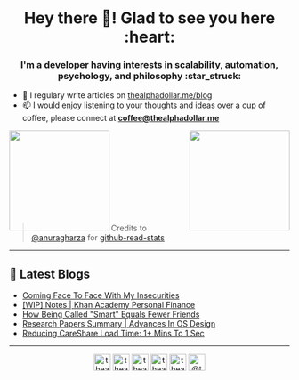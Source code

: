 <h1 align="center">Hey there 👋! Glad to see you here :heart:</h1>
<h3 align="center">I'm a developer having interests in scalability, automation, psychology, and philosophy :star_struck:</h3>

- 📝 I regulary write articles on [thealphadollar.me/blog](https://thealphadollar.me/blog)
- 📫 I would enjoy listening to your thoughts and ideas over a cup of coffee, please connect at **coffee@thealphadollar.me**


<img align="left" height=180em src="https://github-readme-stats.vercel.app/api/top-langs/?username=thealphadollar&theme=vue&hide=css,tcl,html"></img>
<img align="right" height=180em src="https://github-readme-stats.vercel.app/api?username=thealphadollar&count_private=true&show_icons=true&theme=vue&include_all_commits=true"></img>

<br/><br/><br/><br/><br/><br/><br/><br/><br/>
> Credits to [@anuragharza](https://github.com/anuraghazra) for [github-read-stats](https://github.com/anuraghazra/github-readme-stats)
<hr>

## 📝 Latest Blogs

<!-- BLOG-POST-LIST:START -->
- [Coming Face To Face With My Insecurities](https://thealphadollar.me/thoughts/2020/12/12/facing-my-insecurities.html)
- [[WIP] Notes | Khan Academy Personal Finance](https://thealphadollar.me/learning/2020/12/10/personal-finance-notes.html)
- [How Being Called "Smart" Equals Fewer Friends](https://thealphadollar.me/thoughts/2020/11/01/smart-people-less-sociable.html)
- [Research Papers Summary | Advances In OS Design](https://thealphadollar.me/readings/2020/10/13/advos-research-paper-summary-submission.html)
- [Reducing CareShare Load Time: 1+ Mins To 1 Sec](https://thealphadollar.me/learning/2020/10/08/reducing-load-time-careshare.html)
<!-- BLOG-POST-LIST:END -->

<hr>
<p align="center">
<a href="https://twitter.com/thealphadollar_" target="blank"><img align="center" src="https://cdn.jsdelivr.net/npm/simple-icons@3.0.1/icons/twitter.svg" alt="thealphadollar_" height="30" width="30" /></a>
<a href="https://linkedin.com/in/thealphadollar" target="blank"><img align="center" src="https://cdn.jsdelivr.net/npm/simple-icons@3.0.1/icons/linkedin.svg" alt="thealphadollar" height="30" width="30" /></a>
<a href="https://stackoverflow.com/users/9044142" target="blank"><img align="center" src="https://cdn.jsdelivr.net/npm/simple-icons@3.0.1/icons/stackoverflow.svg" alt="thealphadollar" height="30" width="30" /></a>
<a href="https://fb.com/thealphadollar" target="blank"><img align="center" src="https://cdn.jsdelivr.net/npm/simple-icons@3.0.1/icons/facebook.svg" alt="thealphadollar" height="30" width="30" /></a>
<a href="https://instagram.com/thealphadollar" target="blank"><img align="center" src="https://cdn.jsdelivr.net/npm/simple-icons@3.0.1/icons/instagram.svg" alt="thealphadollar" height="30" width="30" /></a>
<a href="https://medium.com/@thealphadollar" target="blank"><img align="center" src="https://cdn.jsdelivr.net/npm/simple-icons@3.0.1/icons/medium.svg" alt="@thealphadollar" height="30" width="30" /></a>
</p>
